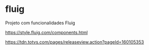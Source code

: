 # fluig
Projeto com funcionalidades Fluig

https://style.fluig.com/components.html

https://tdn.totvs.com/pages/releaseview.action?pageId=160105353
